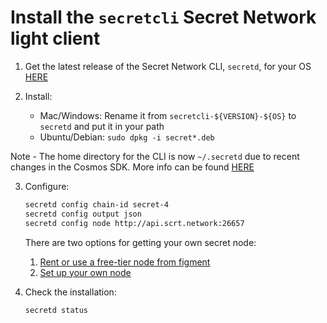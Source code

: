 # Install the `secretcli` Secret Network light client

1. Get the latest release of the Secret Network CLI, `secretd`, for your OS [HERE](https://github.com/scrtlabs/SecretNetwork/releases/latest)

2) Install:

   - Mac/Windows: Rename it from `secretcli-${VERSION}-${OS}` to `secretd` and put it in your path
   - Ubuntu/Debian: `sudo dpkg -i secret*.deb`

Note - The home directory for the CLI is now `~/.secretd` due to recent changes in the Cosmos SDK. More info can be found [HERE](https://github.com/scrtlabs/SupernovaDocs/blob/master/app%20developers/cli.md)

3) Configure:

   ```bash
   secretd config chain-id secret-4
   secretd config output json
   secretd config node http://api.scrt.network:26657
   ```

   There are two options for getting your own secret node:
   1. [Rent or use a free-tier node from figment](https://figment.io/datahub/secret-network/)
   2. [Set up your own node](https://docs.scrt.network/node-guides/run-full-node-mainnet.html)

4) Check the installation:

   ```bash
   secretd status
   ```

